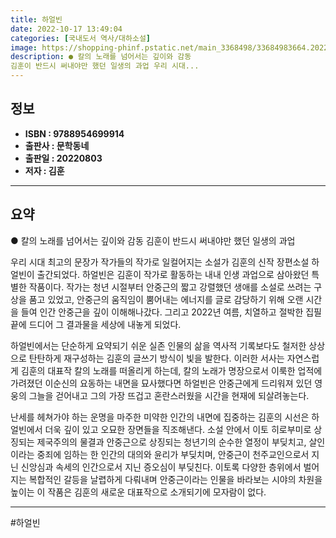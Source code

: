 ```yaml
---
title: 하얼빈
date: 2022-10-17 13:49:04
categories: [국내도서 역사/대하소설]
image: https://shopping-phinf.pstatic.net/main_3368498/33684983664.20220808092115.jpg
description: ● 칼의 노래를 넘어서는 깊이와 감동
김훈이 반드시 써내야만 했던 일생의 과업 우리 시대...
---
```


## **정보**

- **ISBN : 9788954699914**
- **출판사 : 문학동네**
- **출판일 : 20220803**
- **저자 : 김훈**

------



## **요약**

● 칼의 노래를 넘어서는 깊이와 감동
김훈이 반드시 써내야만 했던 일생의 과업

우리 시대 최고의 문장가 작가들의 작가로 일컬어지는 소설가 김훈의 신작 장편소설 하얼빈이 출간되었다. 하얼빈은 김훈이 작가로 활동하는 내내 인생 과업으로 삼아왔던 특별한 작품이다. 작가는 청년 시절부터 안중근의 짧고 강렬했던 생애를 소설로 쓰려는 구상을 품고 있었고, 안중근의 움직임이 뿜어내는 에너지를 글로 감당하기 위해 오랜 시간을 들여 인간 안중근을 깊이 이해해나갔다. 그리고 2022년 여름, 치열하고 절박한 집필 끝에 드디어 그 결과물을 세상에 내놓게 되었다.

하얼빈에서는 단순하게 요약되기 쉬운 실존 인물의 삶을 역사적 기록보다도 철저한 상상으로 탄탄하게 재구성하는 김훈의 글쓰기 방식이 빛을 발한다. 이러한 서사는 자연스럽게 김훈의 대표작 칼의 노래를 떠올리게 하는데, 칼의 노래가 명장으로서 이룩한 업적에 가려졌던 이순신의 요동하는 내면을 묘사했다면 하얼빈은 안중근에게 드리워져 있던 영웅의 그늘을 걷어내고 그의 가장 뜨겁고 혼란스러웠을 시간을 현재에 되살려놓는다.

난세를 헤쳐가야 하는 운명을 마주한 미약한 인간의 내면에 집중하는 김훈의 시선은 하얼빈에서 더욱 깊이 있고 오묘한 장면들을 직조해낸다. 소설 안에서 이토 히로부미로 상징되는 제국주의의 물결과 안중근으로 상징되는 청년기의 순수한 열정이 부딪치고, 살인이라는 중죄에 임하는 한 인간의 대의와 윤리가 부딪치며, 안중근이 천주교인으로서 지닌 신앙심과 속세의 인간으로서 지닌 증오심이 부딪친다. 이토록 다양한 층위에서 벌어지는 복합적인 갈등을 날렵하게 다뤄내며 안중근이라는 인물을 바라보는 시야의 차원을 높이는 이 작품은 김훈의 새로운 대표작으로 소개되기에 모자람이 없다.

------

#하얼빈



